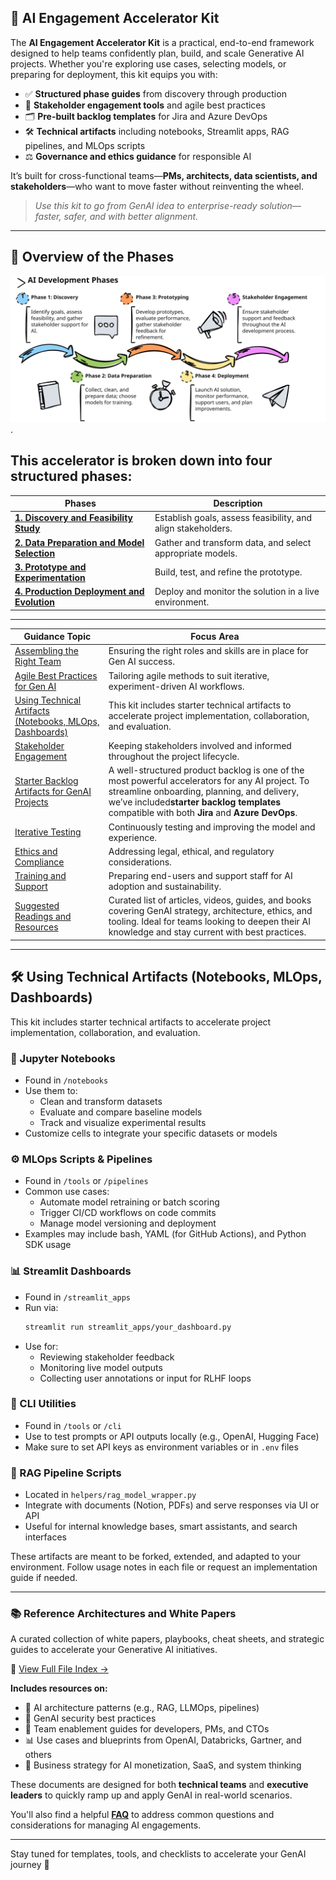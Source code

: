 ## 🧠 AI Engagement Accelerator Kit

The **AI Engagement Accelerator Kit** is a practical, end-to-end framework designed to help teams confidently plan, build, and scale Generative AI projects. Whether you're exploring use cases, selecting models, or preparing for deployment, this kit equips you with:

- ✅ **Structured phase guides** from discovery through production
- 🤝 **Stakeholder engagement tools** and agile best practices
- 🗂️ **Pre-built backlog templates** for Jira and Azure DevOps
- 🛠️ **Technical artifacts** including notebooks, Streamlit apps, RAG pipelines, and MLOps scripts
- ⚖️ **Governance and ethics guidance** for responsible AI

It’s built for cross-functional teams—**PMs, architects, data scientists, and stakeholders**—who want to move faster without reinventing the wheel.

> _Use this kit to go from GenAI idea to enterprise-ready solution—faster, safer, and with better alignment._

---

## 🧭 Overview of the Phases

![ Alt Text](datadriven-checklist-phases7.svg).

## This accelerator is broken down into four structured phases:


| **Phases**                                               | **Description**                                              |
| ---------------------------------------------------------- | -------------------------------------------------------------- |
| [**1. Discovery and Feasibility Study**](Phase1.md)      | Establish goals, assess feasibility, and align stakeholders. |
| [**2. Data Preparation and Model Selection**](Phase2.md) | Gather and transform data, and select appropriate models.    |
| [**3. Prototype and Experimentation**](Phase3.md)        | Build, test, and refine the prototype.                       |
| [**4. Production Deployment and Evolution**](Phase4.md)  | Deploy and monitor the solution in a live environment.       |

---


| **Guidance Topic**                                                                  | **Focus Area**                                                                                                                                                                                                                                    |
| ------------------------------------------------------------------------------------- | --------------------------------------------------------------------------------------------------------------------------------------------------------------------------------------------------------------------------------------------------- |
| [Assembling the Right Team]()                                                       | Ensuring the right roles and skills are in place for Gen AI success.                                                                                                                                                                              |
| [Agile Best Practices for Gen AI](AgileBestPracticesGenAIEngagements.md)            | Tailoring agile methods to suit iterative, experiment-driven AI workflows.                                                                                                                                                                        |
| [Using Technical Artifacts (Notebooks, MLOps, Dashboards)](TechnicalArtifactsGuide) | This kit includes starter technical artifacts to accelerate project implementation, collaboration, and evaluation.                                                                                                                                |
| [Stakeholder Engagement](StakeholderEngagement.md)                                  | Keeping stakeholders involved and informed throughout the project lifecycle.                                                                                                                                                                      |
| [Starter Backlog Artifacts for GenAI Projects](https://)                            | A well-structured product backlog is one of the most powerful accelerators for any AI project. To streamline onboarding, planning, and delivery, we’ve included**starter backlog templates** compatible with both **Jira** and **Azure DevOps**. |
| [Iterative Testing](IterativeTesting.md)                                            | Continuously testing and improving the model and experience.                                                                                                                                                                                      |
| [Ethics and Compliance](EthicsAndCompliance.md)                                     | Addressing legal, ethical, and regulatory considerations.                                                                                                                                                                                         |
| [Training and Support](TrainingAndSupport.md)                                       | Preparing end-users and support staff for AI adoption and sustainability.                                                                                                                                                                         |
| [Suggested Readings and Resources](AI_Suggested_Resources.md)                       | Curated list of articles, videos, guides, and books covering GenAI strategy, architecture, ethics, and tooling. Ideal for teams looking to deepen their AI knowledge and stay current with best practices.                                        |

---

## 🛠️ Using Technical Artifacts (Notebooks, MLOps, Dashboards)

This kit includes starter technical artifacts to accelerate project implementation, collaboration, and evaluation.

### 📓 Jupyter Notebooks

- Found in `/notebooks`
- Use them to:
  - Clean and transform datasets
  - Evaluate and compare baseline models
  - Track and visualize experimental results
- Customize cells to integrate your specific datasets or models

### ⚙️ MLOps Scripts & Pipelines

- Found in `/tools` or `/pipelines`
- Common use cases:
  - Automate model retraining or batch scoring
  - Trigger CI/CD workflows on code commits
  - Manage model versioning and deployment
- Examples may include bash, YAML (for GitHub Actions), and Python SDK usage

### 📊 Streamlit Dashboards

- Found in `/streamlit_apps`
- Run via:
  ```bash
  streamlit run streamlit_apps/your_dashboard.py
  ```
- Use for:
  - Reviewing stakeholder feedback
  - Monitoring live model outputs
  - Collecting user annotations or input for RLHF loops

### 🤖 CLI Utilities

- Found in `/tools` or `/cli`
- Use to test prompts or API outputs locally (e.g., OpenAI, Hugging Face)
- Make sure to set API keys as environment variables or in `.env` files

### 🧠 RAG Pipeline Scripts

- Located in `helpers/rag_model_wrapper.py`
- Integrate with documents (Notion, PDFs) and serve responses via UI or API
- Useful for internal knowledge bases, smart assistants, and search interfaces

These artifacts are meant to be forked, extended, and adapted to your environment. Follow usage notes in each file or request an implementation guide if needed.

---

### 📚 Reference Architectures and White Papers

A curated collection of white papers, playbooks, cheat sheets, and strategic guides to accelerate your Generative AI initiatives.

📎 [View Full File Index →](./Reference%20Architectures%20and%20White%20Papers/AI_Reference_Architecture_File_Index.md)

**Includes resources on:**

- 🧠 AI architecture patterns (e.g., RAG, LLMOps, pipelines)
- 🔐 GenAI security best practices
- 👥 Team enablement guides for developers, PMs, and CTOs
- 📊 Use cases and blueprints from OpenAI, Databricks, Gartner, and others
- 💼 Business strategy for AI monetization, SaaS, and system thinking

These documents are designed for both **technical teams** and **executive leaders** to quickly ramp up and apply GenAI in real-world scenarios.

You'll also find a helpful [**FAQ**](FAQ.md) to address common questions and considerations for managing AI engagements.

---

Stay tuned for templates, tools, and checklists to accelerate your GenAI journey 🚀
